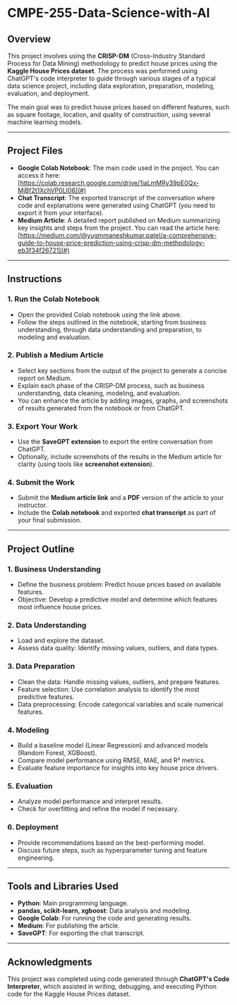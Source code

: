 # CMPE-255-Data-Science-with-AI 

## Overview

This project involves using the **CRISP-DM** (Cross-Industry Standard Process for Data Mining) methodology to predict house prices using the **Kaggle House Prices dataset**. The process was performed using ChatGPT's code interpreter to guide through various stages of a typical data science project, including data exploration, preparation, modeling, evaluation, and deployment.

The main goal was to predict house prices based on different features, such as square footage, location, and quality of construction, using several machine learning models.

---

## Project Files

- **Google Colab Notebook**: The main code used in the project. You can access it here: <br/> [https://colab.research.google.com/drive/1iaLmMRy39pE0Qx-MjBf2t1XchVP0LI06](#)
- **Chat Transcript**: The exported transcript of the conversation where code and explanations were generated using ChatGPT (you need to export it from your interface).
- **Medium Article**: A detailed report published on Medium summarizing key insights and steps from the project. You can read the article here: <br/> [https://medium.com/@yugmmaneshkumar.patel/a-comprehensive-guide-to-house-price-prediction-using-crisp-dm-methodology-eb3f34f26721](#)

---

## Instructions

### 1. **Run the Colab Notebook**
   - Open the provided Colab notebook using the link above.
   - Follow the steps outlined in the notebook, starting from business understanding, through data understanding and preparation, to modeling and evaluation.

### 2. **Publish a Medium Article**
   - Select key sections from the output of the project to generate a concise report on Medium.
   - Explain each phase of the CRISP-DM process, such as business understanding, data cleaning, modeling, and evaluation.
   - You can enhance the article by adding images, graphs, and screenshots of results generated from the notebook or from ChatGPT.

### 3. **Export Your Work**
   - Use the **SaveGPT extension** to export the entire conversation from ChatGPT.
   - Optionally, include screenshots of the results in the Medium article for clarity (using tools like **screenshot extension**).

### 4. **Submit the Work**
   - Submit the **Medium article link** and a **PDF** version of the article to your instructor.
   - Include the **Colab notebook** and exported **chat transcript** as part of your final submission.

---

## Project Outline

### 1. Business Understanding
   - Define the business problem: Predict house prices based on available features.
   - Objective: Develop a predictive model and determine which features most influence house prices.

### 2. Data Understanding
   - Load and explore the dataset.
   - Assess data quality: Identify missing values, outliers, and data types.

### 3. Data Preparation
   - Clean the data: Handle missing values, outliers, and prepare features.
   - Feature selection: Use correlation analysis to identify the most predictive features.
   - Data preprocessing: Encode categorical variables and scale numerical features.

### 4. Modeling
   - Build a baseline model (Linear Regression) and advanced models (Random Forest, XGBoost).
   - Compare model performance using RMSE, MAE, and R² metrics.
   - Evaluate feature importance for insights into key house price drivers.

### 5. Evaluation
   - Analyze model performance and interpret results.
   - Check for overfitting and refine the model if necessary.

### 6. Deployment
   - Provide recommendations based on the best-performing model.
   - Discuss future steps, such as hyperparameter tuning and feature engineering.

---

## Tools and Libraries Used
- **Python**: Main programming language.
- **pandas, scikit-learn, xgboost**: Data analysis and modeling.
- **Google Colab**: For running the code and generating results.
- **Medium**: For publishing the article.
- **SaveGPT**: For exporting the chat transcript.

---


## Acknowledgments

This project was completed using code generated through **ChatGPT's Code Interpreter**, which assisted in writing, debugging, and executing Python code for the Kaggle House Prices dataset.
